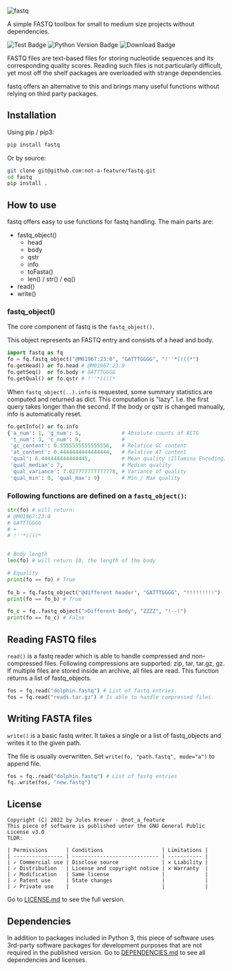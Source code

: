![fastq](https://github.com/not-a-feature/fastq/raw/main/fastq.png)

A simple FASTQ toolbox for small to medium size projects without dependencies.

![Test Badge](https://github.com/not-a-feature/fastq/actions/workflows/tests.yml/badge.svg)
![Python Version Badge](https://img.shields.io/pypi/pyversions/fastq)
![Download Badge](https://img.shields.io/pypi/dm/fastq.svg)

FASTQ files are text-based files for storing nucleotide sequences and its corresponding quality scores.
Reading such files is not particularly difficult, yet most off the shelf packages are overloaded with strange dependencies.

fastq offers an alternative to this and brings many useful functions without relying on third party packages.

## Installation
Using pip  / pip3:
```bash
pip install fastq
```
Or by source:
```bash
git clone git@github.com:not-a-feature/fastq.git
cd fastq
pip install .
```

## How to use
fastq offers easy to use functions for fastq handling.
The main parts are:
- fastq_object()
    - head
    - body
    - qstr
    - info
    - toFasta()
    - len() / str() / eq()
- read()
- write()


### fastq_object()
The core component of fastq is the ```fastq_object()```.

This object represents an FASTQ entry and consists of a head and body.

```python 
import fastq as fq
fo = fq.fastq_object("@M01967:23:0", "GATTTGGGG", "!''*((((*")
fo.getHead() or fo.head # @M01967:23:0
fo.getSeq()  or fo.body # GATTTGGGG
fo.getQual() or fo.qstr # !''*((((*
```

When `fastq_object(..).info` is requested, some summary statistics are computed and returned as dict.
This computation is "lazy". I.e. the first query takes longer than the second.
If the body or qstr is changed manually, info is automatically reset. 

```python
fo.getInfo() or fo.info
{'a_num': 1, 'g_num': 5,             # Absolute counts of ACTG
 't_num': 3, 'c_num': 0,             #
 'gc_content': 0.5555555555555556,   # Relatice GC content
 'at_content': 0.4444444444444444,   # Relative AT content
 'qual': 6.444444444444445,          # Mean quality (Illumina Encoding)            
 'qual_median': 7,                   # Median quality
 'qual_variance': 7.027777777777778, # Variance of quality
 'qual_min': 0, 'qual_max': 9}       # Min / Max quality
```

### Following functions are defined on a `fastq_object()`:

```python
str(fo) # will return:
# @M01967:23:0
# GATTTGGGG
# +
# !''*((((*


# Body length
len(fo) # will return 10, the length of the body

# Equality 
print(fo == fo) # True
    
fo_b = fq.fastq_object("@different header", "GATTTGGGG", "!!!!!!!!!")
print(fo == fo_b) # True

fo_c = fq..fastq_object(">Different Body", "ZZZZ", "!--!")
print(fo == fo_c) # False
```

## Reading FASTQ files
`read()` is a fastq reader which is able to handle compressed and non-compressed files.
Following compressions are supported: zip, tar, tar.gz, gz. If multiple files are stored inside an archive, all files are read. 
This function returns a list of fastq_objects. 

```python
fos = fq.read("dolphin.fastq") # List of fastq entries.
fos = fq.read("reads.tar.gz") # Is able to handle compressed files.
```

## Writing FASTA files
`write()` is a basic fastq writer.
It takes a single or a list of fastq_objects and writes it to the given path. 

The file is usually overwritten. Set `write(fo, "path.fastq", mode="a")` to append file.

```python
fos = fq..read("dolphin.fastq") # List of fastq entries
fq..write(fos, "new.fastq")
```

## License
```
Copyright (C) 2022 by Jules Kreuer - @not_a_feature
This piece of software is published unter the GNU General Public License v3.0
TLDR:

| Permissions      | Conditions                   | Limitations |
| ---------------- | ---------------------------- | ----------- |
| ✓ Commercial use | Disclose source              | ✕ Liability |
| ✓ Distribution   | License and copyright notice | ✕ Warranty  |
| ✓ Modification   | Same license                 |             |
| ✓ Patent use     | State changes                |             |
| ✓ Private use    |                              |             |
```
Go to [LICENSE.md](https://github.com/not-a-feature/fastq/blob/main/LICENSE) to see the full version.

## Dependencies
In addition to packages included in Python 3, this piece of software uses 3rd-party software packages for development purposes that are not required in the published version.
Go to [DEPENDENCIES.md](https://github.com/not-a-feature/fastq/blob/main/DEPENDENCIES.md) to see all dependencies and licenses.